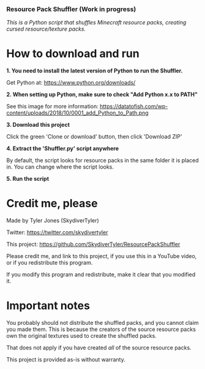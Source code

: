 ### Resource Pack Shuffler (Work in progress)
 *This is a Python script that shuffles Minecraft resource packs, creating cursed resource/texture packs.*

# How to download and run
**1. You need to install the latest version of Python to run the Shuffler.**

Get Python at: https://www.python.org/downloads/

**2. When setting up Python, make sure to check "Add Python x.x to PATH"**

See this image for more information: https://datatofish.com/wp-content/uploads/2018/10/0001_add_Python_to_Path.png

**3. Download this project**

Click the green 'Clone or download' button, then click 'Download ZIP'

**4. Extract the 'Shuffler.py' script anywhere**

By default, the script looks for resource packs in the same folder it is placed in. You can change where the script looks.

**5. Run the script**

# Credit me, please
Made by Tyler Jones (SkydiverTyler)

Twitter: https://twitter.com/skydivertyler

This project: https://github.com/SkydiverTyler/ResourcePackShuffler

Please credit me, and link to this project, if you use this in a YouTube video, or if you redistribute this program.

If you modify this program and redistribute, make it clear that you modified it.

# Important notes
You probably should not distribute the shuffled packs, and you cannot claim you made them. This is because the creators of the source resource packs own the original textures used to create the shuffled packs.

That does not apply if you have created *all* of the source resource packs.

This project is provided as-is without warranty.